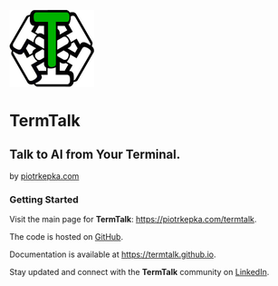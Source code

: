 

![termtalk-logo"](termtalk-logo.png)

# TermTalk
## Talk to AI from Your Terminal.

by [piotrkepka.com](https://piotrkepka.com)




### Getting Started

Visit the main page for **TermTalk**: https://piotrkepka.com/termtalk.

The code is hosted on [GitHub](https://github.com/termtalk/termtalk).

Documentation is available at https://termtalk.github.io.

Stay updated and connect with the **TermTalk** community on [LinkedIn](https://www.linkedin.com/showcase/termtalk).

